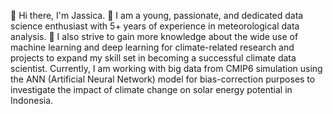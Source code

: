 👋 Hi there, I'm Jassica.
👀 I am a young, passionate, and dedicated data science enthusiast with 5+ years of experience in meteorological data analysis. 
🌱 I also strive to gain more knowledge about the wide use of machine learning and deep learning for climate-related research and projects to expand my skill set in becoming a successful climate data scientist. Currently, I am working with big data from CMIP6 simulation using the ANN (Artificial Neural Network) model for bias-correction purposes to investigate the impact of climate change on solar energy potential in Indonesia.

<!---
JassLyn1001/JassLyn1001 is a ✨ special ✨ repository because its `README.md` (this file) appears on your GitHub profile.
You can click the Preview link to take a look at your changes.
--->
